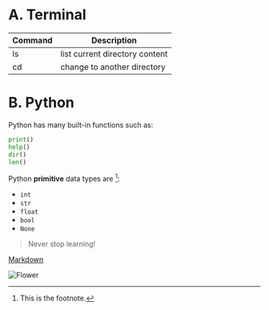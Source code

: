 # A. Terminal

| Command | Description                    |
| ------- | ------------------------------ |
| ls      | list current directory content |
| cd      | change to another directory    |

# B. Python

Python has many built-in functions such as:

```python
print()
help()
dir()
len()
```

Python **primitive** data types are [^1]:

- `int`
- `str`
- `float`
- `bool`
- `None`

> Never stop learning!

[Markdown](https://www.markdownguide.org/extended-syntax/#definition-lists)

![Flower](https://images.pexels.com/photos/31887348/pexels-photo-31887348/free-photo-of-elegant-spring-white-flowers-in-bloom.jpeg?auto=compress&cs=tinysrgb&w=1260&h=750&dpr=2)

[^1]: This is the footnote.
